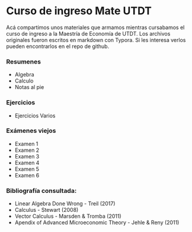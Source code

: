 # Curso de ingreso Mate UTDT

Acá compartimos unos materiales que armamos mientras cursabamos el curso de ingreso a la Maestría de Economía de UTDT.
Los archivos originales fueron escritos en markdown con Typora. Si les interesa verlos pueden encontrarlos en el repo de github.

### Resumenes

- Algebra
- Calculo
- Notas al pie

### Ejercicios

- Ejercicios Varios

### Exámenes viejos

- Examen 1
- Examen 2
- Examen 3
- Examen 4
- Examen 5
- Examen 6

### Bibliografía consultada:
 - Linear Algebra Done Wrong - Treil (2017)
 - Calculus - Stewart (2008) <br>
 - Vector Calculus - Marsden & Tromba (2011)
 - Apendix of Advanced Microeconomic Theory - Jehle & Reny (2011)
